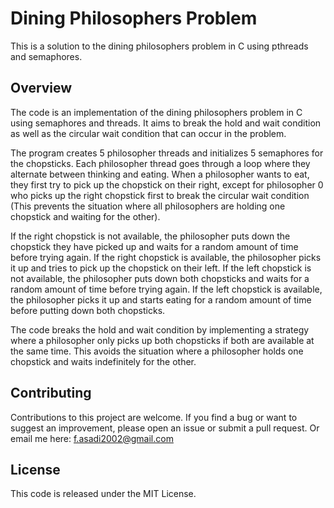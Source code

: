 # Dining Philosophers Problem
This is a solution to the dining philosophers problem in C using pthreads and semaphores.

## Overview
The code is an implementation of the dining philosophers problem in C using semaphores and threads. It aims to break the hold and wait condition as well as the circular wait condition that can occur in the problem.

The program creates 5 philosopher threads and initializes 5 semaphores for the chopsticks. Each philosopher thread goes through a loop where they alternate between thinking and eating. When a philosopher wants to eat, they first try to pick up the chopstick on their right, except for philosopher 0 who picks up the right chopstick first to break the circular wait condition (This prevents the situation where all philosophers are holding one chopstick and waiting for the other).

If the right chopstick is not available, the philosopher puts down the chopstick they have picked up and waits for a random amount of time before trying again. If the right chopstick is available, the philosopher picks it up and tries to pick up the chopstick on their left. If the left chopstick is not available, the philosopher puts down both chopsticks and waits for a random amount of time before trying again. If the left chopstick is available, the philosopher picks it up and starts eating for a random amount of time before putting down both chopsticks.

The code breaks the hold and wait condition by implementing a strategy where a philosopher only picks up both chopsticks if both are available at the same time. This avoids the situation where a philosopher holds one chopstick and waits indefinitely for the other.

## Contributing
Contributions to this project are welcome. If you find a bug or want to suggest an improvement, please open an issue or submit a pull request.
Or email me here: f.asadi2002@gmail.com

## License
This code is released under the MIT License.


